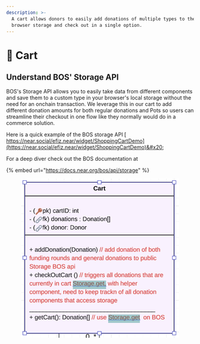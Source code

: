 ```yaml
---
description: >-
  A cart allows donors to easily add donations of multiple types to their
  browser storage and check out in a single option.
---
```


# 🛒 Cart

## Understand BOS' Storage API

BOS's Storage API allows you to easily take data from different components and save them to a custom type in your browser's local storage without the need for an onchain transaction. We leverage this in our cart to add different donation amounts for both regular donations and Pots so users can streamline their checkout in one flow like they normally would do in a commerce solution.



Here is a quick example of the BOS storage API [ https://near.social/efiz.near/widget/ShoppingCartDemo](https://near.social/efiz.near/widget/ShoppingCartDemo)&#x20;



For a deep diver check out the BOS documentation at&#x20;

{% embed url="https://docs.near.org/bos/api/storage" %}



<figure><img src="../../../.gitbook/assets/Screenshot 2023-08-22 at 8.01.41 PM.png" alt=""><figcaption></figcaption></figure>
